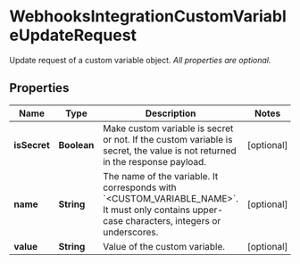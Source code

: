 

# WebhooksIntegrationCustomVariableUpdateRequest

Update request of a custom variable object.  *All properties are optional.*

## Properties

Name | Type | Description | Notes
------------ | ------------- | ------------- | -------------
**isSecret** | **Boolean** | Make custom variable is secret or not. If the custom variable is secret, the value is not returned in the response payload. |  [optional]
**name** | **String** | The name of the variable. It corresponds with &#x60;&lt;CUSTOM_VARIABLE_NAME&gt;&#x60;. It must only contains upper-case characters, integers or underscores. |  [optional]
**value** | **String** | Value of the custom variable. |  [optional]



